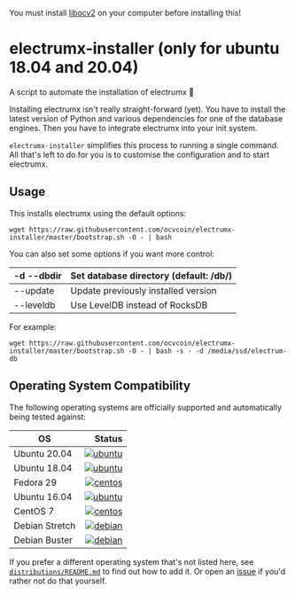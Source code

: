 You must install [libocv2](https://github.com/ocvcoin/ocv2_algo) on your computer before installing this!

# electrumx-installer (only for ubuntu 18.04 and 20.04)
A script to automate the installation of electrumx 🤖

Installing electrumx isn't really straight-forward (yet). You have to install the latest version of Python and various dependencies for
one of the database engines. Then you have to integrate electrumx into your init system.

`electrumx-installer` simplifies this process to running a single command. All that's left to do for you
is to customise the configuration and to start electrumx.

## Usage
This installs electrumx using the default options:

    wget https://raw.githubusercontent.com/ocvcoin/electrumx-installer/master/bootstrap.sh -O - | bash

You can also set some options if you want more control:

| -d --dbdir | Set database directory (default: /db/) |
|------------|----------------------------------------|
| --update   | Update previously installed version    |
| --leveldb  | Use LevelDB instead of RocksDB         |

For example:

    wget https://raw.githubusercontent.com/ocvcoin/electrumx-installer/master/bootstrap.sh -O - | bash -s - -d /media/ssd/electrum-db

     
## Operating System Compatibility

The following operating systems are officially supported and automatically being tested against:

| OS | Status |
|----------|---:|
| Ubuntu 20.04   | [![ubuntu](https://badges.herokuapp.com/travis/ocvcoin/electrumx-installer?env=IMAGE=%22ubuntu:20.04%22&label=ubuntu:20.04)](https://travis-ci.org/ocvcoin/electrumx-installer/) |
| Ubuntu 18.04   | [![ubuntu](https://badges.herokuapp.com/travis/ocvcoin/electrumx-installer?env=IMAGE=%22ubuntu:18.04%22&label=ubuntu:18.04)](https://travis-ci.org/ocvcoin/electrumx-installer/) |
| Fedora 29      | [![centos](https://badges.herokuapp.com/travis/ocvcoin/electrumx-installer?env=IMAGE=%22fedora:28%22&label=fedora:28)](https://travis-ci.org/ocvcoin/electrumx-installer/) |
| Ubuntu 16.04   | [![ubuntu](https://badges.herokuapp.com/travis/ocvcoin/electrumx-installer?env=IMAGE=%22ubuntu:16.04%22&label=ubuntu:16.04)](https://travis-ci.org/ocvcoin/electrumx-installer/) |
| CentOS 7       | [![centos](https://badges.herokuapp.com/travis/ocvcoin/electrumx-installer?env=IMAGE=%22centos:7%22&label=centos:7)](https://travis-ci.org/ocvcoin/electrumx-installer/) |
| Debian Stretch | [![debian](https://badges.herokuapp.com/travis/ocvcoin/electrumx-installer?env=IMAGE=%22debian:9%22&label=debian:9)](https://travis-ci.org/ocvcoin/electrumx-installer/) |
| Debian Buster  | [![debian](https://badges.herokuapp.com/travis/ocvcoin/electrumx-installer?env=IMAGE=%22debian:10%22&label=debian:10)](https://travis-ci.org/ocvcoin/electrumx-installer/) |


If you prefer a different operating system that's not listed here, see
[`distributions/README.md`](https://github.com/ocvcoin/electrumx-installer/blob/master/distributions/README.md) to find out how to add it.
Or open an [issue](https://github.com/ocvcoin/electrumx-installer/issues/new) if you'd rather not do that yourself.
